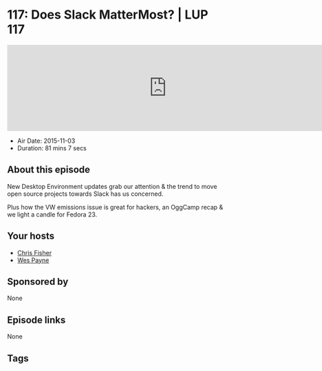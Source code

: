 # 117: Does Slack MatterMost? | LUP 117

<iframe src="https://player.fireside.fm/v2/RUkczH-V+Vub9irCp?theme=dark" width="740" height="200" frameborder="0" scrolling="no"></iframe>

* Air Date: 2015-11-03
* Duration: 81 mins 7 secs

## About this episode

New Desktop Environment updates grab our attention & the trend to move open source projects towards Slack has us concerned. 

Plus how the VW emissions issue is great for hackers, an OggCamp recap & we light a candle for Fedora 23.

## Your hosts
* [Chris Fisher](https://linuxunplugged.com/hosts/chrislas)
* [Wes Payne](https://linuxunplugged.com/hosts/wes)

## Sponsored by

None



## Episode links

None



## Tags

